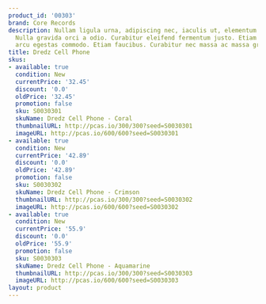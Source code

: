 ```yaml
---
product_id: '00303'
brand: Core Records
description: Nullam ligula urna, adipiscing nec, iaculis ut, elementum non, turpis.
  Nulla gravida orci a odio. Curabitur eleifend fermentum justo. Etiam non diam quis
  arcu egestas commodo. Etiam faucibus. Curabitur nec massa ac massa gravida condimentum.
title: Dredz Cell Phone
skus:
- available: true
  condition: New
  currentPrice: '32.45'
  discount: '0.0'
  oldPrice: '32.45'
  promotion: false
  sku: S0030301
  skuName: Dredz Cell Phone - Coral
  thumbnailURL: http://pcas.io/300/300?seed=S0030301
  imageURL: http://pcas.io/600/600?seed=S0030301
- available: true
  condition: New
  currentPrice: '42.89'
  discount: '0.0'
  oldPrice: '42.89'
  promotion: false
  sku: S0030302
  skuName: Dredz Cell Phone - Crimson
  thumbnailURL: http://pcas.io/300/300?seed=S0030302
  imageURL: http://pcas.io/600/600?seed=S0030302
- available: true
  condition: New
  currentPrice: '55.9'
  discount: '0.0'
  oldPrice: '55.9'
  promotion: false
  sku: S0030303
  skuName: Dredz Cell Phone - Aquamarine
  thumbnailURL: http://pcas.io/300/300?seed=S0030303
  imageURL: http://pcas.io/600/600?seed=S0030303
layout: product
---
```

